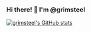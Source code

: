 ### Hi there! 👋 I'm @grimsteel

[![grimsteel's GitHub stats](https://github-readme-stats-git-masterrstaa-rickstaa.vercel.app/api?username=grimsteel&show_icons=true&count_private=true&bg_color=30,51372e,89391d&ring_color=fff&custom_title=grimsteel%27s%20Github%20Stats&include_all_commits=true&title_color=d9ccc8&icon_color=fff&text_color=fff&hide_border=true)](https://github.com/anuraghazra/github-readme-stats)

<!--
**grimsteel/grimsteel** is a ✨ _special_ ✨ repository because its `README.md` (this file) appears on your GitHub profile.

Here are some ideas to get you started:

- 🔭 I’m currently working on ...
- 🌱 I’m currently learning ...
- 👯 I’m looking to collaborate on ...
- 🤔 I’m looking for help with ...
- 💬 Ask me about ...
- 📫 How to reach me: ...
- 😄 Pronouns: ...
- ⚡ Fun fact: ...
-->
